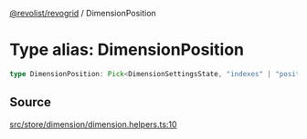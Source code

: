 [@revolist/revogrid](README.md) / DimensionPosition

# Type alias: DimensionPosition

```ts
type DimensionPosition: Pick<DimensionSettingsState, "indexes" | "positionIndexes" | "originItemSize" | "positionIndexToItem">;
```

## Source

[src/store/dimension/dimension.helpers.ts:10](https://github.com/revolist/revogrid/blob/ace6403c43f42f0eb026a7e73c0ae179d3a4c66f/src/store/dimension/dimension.helpers.ts#L10)
